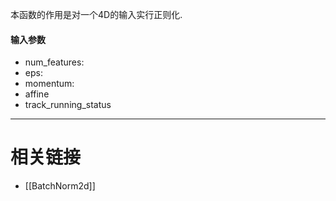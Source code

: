 本函数的作用是对一个4D的输入实行正则化.

#### 输入参数
- num_features:
- eps:
- momentum:
- affine
- track_running_status
---
# 相关链接
- [[BatchNorm2d]]